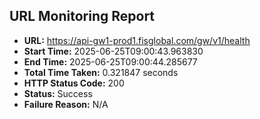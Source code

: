 ## URL Monitoring Report

- **URL:** https://api-gw1-prod1.fisglobal.com/gw/v1/health
- **Start Time:** 2025-06-25T09:00:43.963830
- **End Time:** 2025-06-25T09:00:44.285677
- **Total Time Taken:** 0.321847 seconds
- **HTTP Status Code:** 200
- **Status:** Success
- **Failure Reason:** N/A
